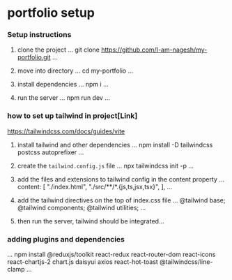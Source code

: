 # portfolio setup

### Setup instructions

1. clone the project
...
    git clone https://github.com/I-am-nagesh/my-portfolio.git
...

2. move into directory
...
    cd my-portfolio
...

3. install dependencies
...
    npm i
...

4. run the server
...
   npm run dev
...   

### how to set up tailwind in project[Link]
https://tailwindcss.com/docs/guides/vite


1. install tailwind and other dependencies
...
   npm install -D tailwindcss postcss autoprefixer
...

2. create the `tailwind.config.js` file
...
    npx tailwindcss init -p
...

3. add the files and extensions to tailwind config in the content property
...
   content: [
    "./index.html",
    "./src/**/*.{js,ts,jsx,tsx}",
  ],
...  

4. add the tailwind directives on the top of index.css file
...
   @tailwind base;
   @tailwind components;
   @tailwind utilities;
...

5. then run the server, tailwind should be integrated...


### adding plugins and dependencies
...
   npm install @reduxjs/toolkit react-redux react-router-dom react-icons react-chartjs-2 chart.js daisyui axios react-hot-toast @tailwindcss/line-clamp
...
